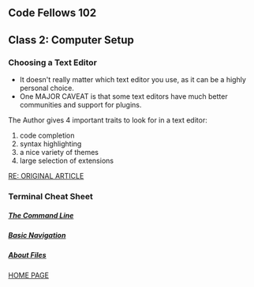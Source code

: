 ## Code Fellows 102

## Class 2: Computer Setup

### Choosing a Text Editor

- It doesn't really matter which text editor you use, as it can be a highly personal choice.
- One MAJOR CAVEAT is that some text editors have much better communities and support for plugins.

The Author gives 4 important traits to look for in a text editor:

1. code completion
2. syntax highlighting
3. a nice variety of themes
4. large selection of extensions

[RE: ORIGINAL ARTICLE](https://codefellows.github.io/code-102-guide/curriculum/class-02/Choosing-A-Text-Editor--The-Older-Coder.pdf)


### Terminal Cheat Sheet

##### [The Command Line](https://ryanstutorials.net/linuxtutorial/commandline.php)

##### [Basic Navigation](https://ryanstutorials.net/linuxtutorial/navigation.php)

##### [About Files](https://ryanstutorials.net/linuxtutorial/aboutfiles.php)

[HOME PAGE](https://getullrichordietrying.github.io/reading-notes/)
